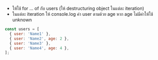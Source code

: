 - ให้ใช้ for … of กับ users (ให้ destructuring object ในแต่ละ iteration)
- ในแต่ละ iteration ให้ console.log ค่า user ตามด้วย age หาก age ไม่มีค่าให้ใช้ unknown

```js
const users = [
  { user: 'Name1' },
  { user: 'Name2', age: 2 },
  { user: 'Name3' },
  { user: 'Name4', age: 4 },
];
```
